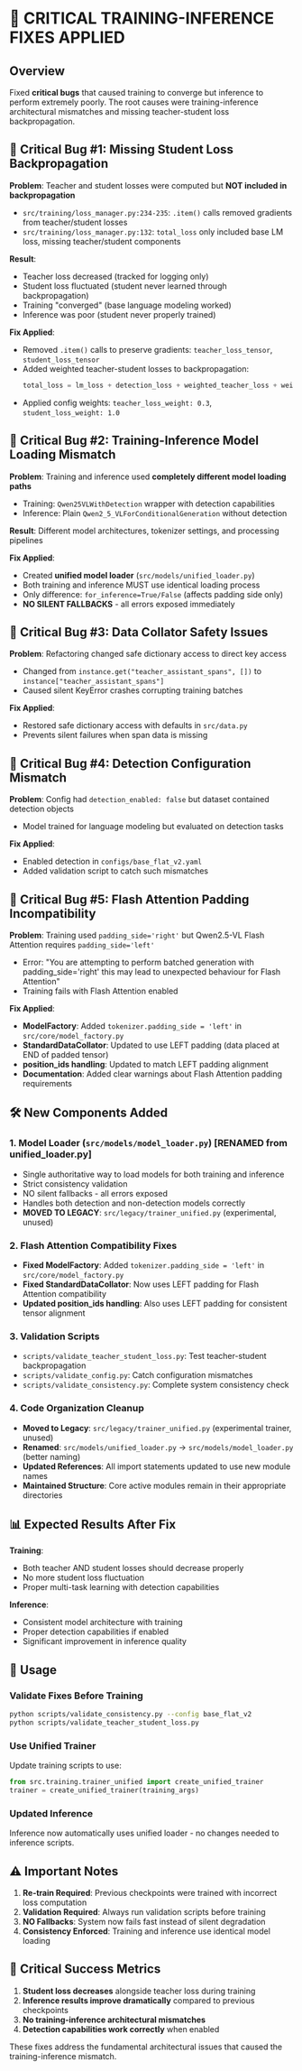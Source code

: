 # 🚨 CRITICAL TRAINING-INFERENCE FIXES APPLIED

## Overview
Fixed **critical bugs** that caused training to converge but inference to perform extremely poorly. The root causes were training-inference architectural mismatches and missing teacher-student loss backpropagation.

## 🔴 Critical Bug #1: Missing Student Loss Backpropagation

**Problem**: Teacher and student losses were computed but **NOT included in backpropagation**
- `src/training/loss_manager.py:234-235`: `.item()` calls removed gradients from teacher/student losses
- `src/training/loss_manager.py:132`: `total_loss` only included base LM loss, missing teacher/student components

**Result**: 
- Teacher loss decreased (tracked for logging only)
- Student loss fluctuated (student never learned through backpropagation)
- Training "converged" (base language modeling worked)
- Inference was poor (student never properly trained)

**Fix Applied**:
- Removed `.item()` calls to preserve gradients: `teacher_loss_tensor`, `student_loss_tensor`
- Added weighted teacher-student losses to backpropagation: 
  ```python
  total_loss = lm_loss + detection_loss + weighted_teacher_loss + weighted_student_loss
  ```
- Applied config weights: `teacher_loss_weight: 0.3`, `student_loss_weight: 1.0`

## 🔴 Critical Bug #2: Training-Inference Model Loading Mismatch

**Problem**: Training and inference used **completely different model loading paths**
- Training: `Qwen25VLWithDetection` wrapper with detection capabilities
- Inference: Plain `Qwen2_5_VLForConditionalGeneration` without detection

**Result**: Different model architectures, tokenizer settings, and processing pipelines

**Fix Applied**:
- Created **unified model loader** (`src/models/unified_loader.py`)
- Both training and inference MUST use identical loading process
- Only difference: `for_inference=True/False` (affects padding side only)
- **NO SILENT FALLBACKS** - all errors exposed immediately

## 🔴 Critical Bug #3: Data Collator Safety Issues

**Problem**: Refactoring changed safe dictionary access to direct key access
- Changed from `instance.get("teacher_assistant_spans", [])` to `instance["teacher_assistant_spans"]`
- Caused silent KeyError crashes corrupting training batches

**Fix Applied**:
- Restored safe dictionary access with defaults in `src/data.py`
- Prevents silent failures when span data is missing

## 🔴 Critical Bug #4: Detection Configuration Mismatch

**Problem**: Config had `detection_enabled: false` but dataset contained detection objects
- Model trained for language modeling but evaluated on detection tasks

**Fix Applied**:
- Enabled detection in `configs/base_flat_v2.yaml`
- Added validation script to catch such mismatches

## 🔴 Critical Bug #5: Flash Attention Padding Incompatibility

**Problem**: Training used `padding_side='right'` but Qwen2.5-VL Flash Attention requires `padding_side='left'`
- Error: "You are attempting to perform batched generation with padding_side='right' this may lead to unexpected behaviour for Flash Attention"
- Training fails with Flash Attention enabled

**Fix Applied**:
- **ModelFactory**: Added `tokenizer.padding_side = 'left'` in `src/core/model_factory.py`
- **StandardDataCollator**: Updated to use LEFT padding (data placed at END of padded tensor)
- **position_ids handling**: Updated to match LEFT padding alignment
- **Documentation**: Added clear warnings about Flash Attention padding requirements

## 🛠️ New Components Added

### 1. Model Loader (`src/models/model_loader.py`) [RENAMED from unified_loader.py]
- Single authoritative way to load models for both training and inference
- Strict consistency validation
- NO silent fallbacks - all errors exposed
- Handles both detection and non-detection models correctly
- **MOVED TO LEGACY**: `src/legacy/trainer_unified.py` (experimental, unused)

### 2. Flash Attention Compatibility Fixes
- **Fixed ModelFactory**: Added `tokenizer.padding_side = 'left'` in `src/core/model_factory.py`
- **Fixed StandardDataCollator**: Now uses LEFT padding for Flash Attention compatibility
- **Updated position_ids handling**: Also uses LEFT padding for consistent tensor alignment

### 3. Validation Scripts
- `scripts/validate_teacher_student_loss.py`: Test teacher-student backpropagation
- `scripts/validate_config.py`: Catch configuration mismatches
- `scripts/validate_consistency.py`: Complete system consistency check

### 4. Code Organization Cleanup
- **Moved to Legacy**: `src/legacy/trainer_unified.py` (experimental trainer, unused)
- **Renamed**: `src/models/unified_loader.py` → `src/models/model_loader.py` (better naming)
- **Updated References**: All import statements updated to use new module names
- **Maintained Structure**: Core active modules remain in their appropriate directories

## 📊 Expected Results After Fix

**Training**:
- Both teacher AND student losses should decrease properly
- No more student loss fluctuation
- Proper multi-task learning with detection capabilities

**Inference**:
- Consistent model architecture with training
- Proper detection capabilities if enabled
- Significant improvement in inference quality

## 🚀 Usage

### Validate Fixes Before Training
```bash
python scripts/validate_consistency.py --config base_flat_v2
python scripts/validate_teacher_student_loss.py
```

### Use Unified Trainer
Update training scripts to use:
```python
from src.training.trainer_unified import create_unified_trainer
trainer = create_unified_trainer(training_args)
```

### Updated Inference
Inference now automatically uses unified loader - no changes needed to inference scripts.

## ⚠️ Important Notes

1. **Re-train Required**: Previous checkpoints were trained with incorrect loss computation
2. **Validation Required**: Always run validation scripts before training
3. **NO Fallbacks**: System now fails fast instead of silent degradation
4. **Consistency Enforced**: Training and inference use identical model loading

## 🎯 Critical Success Metrics

1. **Student loss decreases** alongside teacher loss during training
2. **Inference results improve dramatically** compared to previous checkpoints  
3. **No training-inference architectural mismatches**
4. **Detection capabilities work correctly** when enabled

These fixes address the fundamental architectural issues that caused the training-inference mismatch.